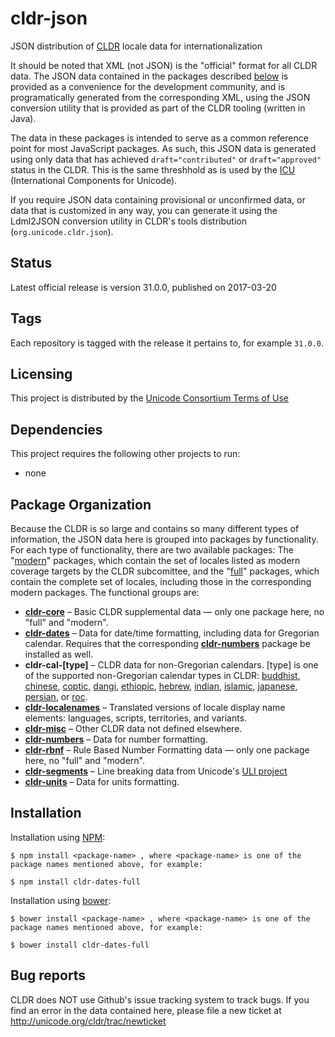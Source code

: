 # cldr-json

JSON distribution of [CLDR](http://cldr.unicode.org/) locale data for internationalization

It should be noted that XML (not JSON) is the "official" format for all CLDR data.  The
JSON data contained in the packages described [below](#package-organization) is provided
as a convenience for the development community, and is programatically generated from the
corresponding XML, using the JSON conversion utility that is provided as part of the CLDR
tooling (written in Java).

The data in these packages is intended to serve as a common reference point for most
JavaScript packages. As such, this JSON data is generated using only data that has achieved
`draft="contributed"` or `draft="approved"` status in the CLDR. This is the same threshhold
as is used by the [ICU](http://icu-project.org) (International Components for Unicode).

If you require JSON data containing provisional or unconfirmed data, or data that is customized
in any way, you can generate it using the Ldml2JSON conversion utility in CLDR's tools
distribution (`org.unicode.cldr.json`).

## Status
Latest official release is version 31.0.0, published on 2017-03-20

## Tags

Each repository is tagged with the release it pertains to, for example `31.0.0`.

## Licensing

This project is distributed by the [Unicode Consortium Terms of Use](http://unicode.org/repos/cldr/trunk/unicode-license.txt)

## Dependencies

This project requires the following other projects to run:
 * none

## Package Organization

Because the CLDR is so large and contains so many different types of information, the JSON data
here is grouped into packages by functionality. For each type of functionality, there are two
available packages: The "[modern][]" packages, which contain the set of locales listed as modern
coverage targets by the CLDR subcomittee, and the "[full][]" packages, which contain the complete
set of locales, including those in the corresponding modern packages. The functional groups are:

 - **[cldr-core][]**        – Basic CLDR supplemental data — only one package here, no "full" and "modern".
 - **[cldr-dates][]**       – Data for date/time formatting, including data for Gregorian calendar.
Requires that the corresponding **[cldr-numbers][]** package be installed as well.
 - **cldr-cal-[type]**      – CLDR data for non-Gregorian calendars. [type] is one of the supported non-Gregorian calendar types in CLDR: 
[buddhist][], [chinese][], [coptic][], [dangi][], [ethiopic][], [hebrew][], [indian][], [islamic][], [japanese][], [persian][], or [roc][].
 - **[cldr-localenames][]** – Translated versions of locale display name elements: languages, scripts, territories, and variants.
 - **[cldr-misc][]**        – Other CLDR data not defined elsewhere.
 - **[cldr-numbers][]**     – Data for number formatting.
 - **[cldr-rbnf][]**        – Rule Based Number Formatting data — only one package here, no "full" and "modern".
 - **[cldr-segments][]**    – Line breaking data from Unicode's [ULI project](http://uli.unicode.org/)
 - **[cldr-units][]**       – Data for units formatting.

## Installation

Installation using [NPM](https://www.npmjs.com):

    $ npm install <package-name> , where <package-name> is one of the package names mentioned above, for example:

    $ npm install cldr-dates-full

Installation using [bower](http://bower.io):

    $ bower install <package-name> , where <package-name> is one of the package names mentioned above, for example:

    $ bower install cldr-dates-full

## Bug reports

CLDR does NOT use Github's issue tracking system to track bugs.  If you find an error in
the data contained here, please file a new ticket at http://unicode.org/cldr/trac/newticket

[cldr-core]: https://github.com/unicode-cldr/cldr-core
[cldr-dates]: https://github.com/unicode-cldr?q=cldr-dates
[cldr-localenames]: https://github.com/unicode-cldr?q=cldr-localenames
[cldr-misc]: https://github.com/unicode-cldr?q=cldr-misc
[cldr-numbers]: https://github.com/unicode-cldr?q=cldr-numbers
[cldr-rbnf]: https://github.com/unicode-cldr/cldr-rbnf
[cldr-segments]: https://github.com/unicode-cldr?q=cldr-segments
[cldr-units]: https://github.com/unicode-cldr?q=cldr-units
[buddhist]: https://github.com/unicode-cldr?q=cldr-cal-buddhist
[chinese]: https://github.com/unicode-cldr?q=cldr-cal-chinese
[coptic]: https://github.com/unicode-cldr?q=cldr-cal-coptic
[dangi]: https://github.com/unicode-cldr?q=cldr-cal-dangi
[ethiopic]: https://github.com/unicode-cldr?q=cldr-cal-ethiopic
[hebrew]: https://github.com/unicode-cldr?q=cldr-cal-hebrew
[indian]: https://github.com/unicode-cldr?q=cldr-cal-indian
[islamic]: https://github.com/unicode-cldr?q=cldr-cal-islamic
[japanese]: https://github.com/unicode-cldr?q=cldr-cal-japanese
[persian]: https://github.com/unicode-cldr?q=cldr-cal-persian
[roc]: https://github.com/unicode-cldr?q=cldr-cal-roc
[modern]: https://github.com/unicode-cldr?q=modern
[full]: https://github.com/unicode-cldr?q=full
